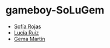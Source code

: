 # gameboy-SoLuGem

- [Sofía Rojas](https://github.com/RoseGafe)
- [Lucía Ruiz](https://github.com/Lulurm22)
- [Gema Martín](https://github.com/geminway92)
